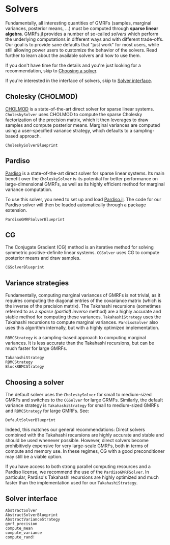 # Solvers

Fundamentally, all interesting quantities of GMRFs (samples, marginal variances,
posterior means, ...) must be computed through **sparse linear algebra**.
GMRFs.jl provides a number of so-called *solvers* which perform the underlying
computations in different ways and with different trade-offs.
Our goal is to provide sane defaults that "just work" for most users, while
still allowing power users to customize the behavior of the solvers.
Read further to learn about the available solvers and how to use them.

If you don't have time for the details and you're just looking for a
recommendation, skip to [Choosing a solver](#Choosing-a-solver).

If you're interested in the interface of solvers, skip to [Solver interface](#Solver-interface).

## Cholesky (CHOLMOD)
[CHOLMOD](https://github.com/DrTimothyAldenDavis/SuiteSparse) is a
state-of-the-art direct solver for sparse linear systems.
`CholeskySolver` uses CHOLMOD to compute the sparse Cholesky factorization of
the precision matrix, which it then leverages to draw samples and compute 
posterior means.
Marginal variances are computed using a user-specified variance strategy, which
defaults to a sampling-based approach.

```@docs
CholeskySolverBlueprint
```

## Pardiso
[Pardiso](https://panua.ch/pardiso/) is a state-of-the-art direct solver for
sparse linear systems.
Its main benefit over the `CholeskySolver` is its potential for better
performance on large-dimensional GMRFs, as well as its highly efficient
method for marginal variance computation.

To use this solver, you need to set up and load
[Pardiso.jl](https://github.com/JuliaSparse/Pardiso.jl).
The code for our Pardiso solver will then be loaded automatically through
a package extension.

```@docs
PardisoGMRFSolverBlueprint
```

## CG
The Conjugate Gradient (CG) method is an iterative method for solving symmetric
positive-definite linear systems.
`CGSolver` uses CG to compute posterior means and draw samples.

```@docs
CGSolverBlueprint
```

## Variance strategies
Fundamentally, computing marginal variances of GMRFs is not trivial, as it
requires computing the diagonal entries of the covariance matrix (which is the
inverse of the precision matrix).
The Takahashi recursions (sometimes referred to as a *sparse (partial) inverse*
method) are a highly accurate and stable method for computing these variances.
`TakahashiStrategy` uses the Takahashi recursions to compute marginal variances.
`PardisoSolver` also uses this algorithm internally, but with a highly optimized
implementation.

`RBMCStrategy` is a sampling-based approach to computing marginal variances.
It is less accurate than the Takahashi recursions, but can be much faster for
large GMRFs.

```@docs
TakahashiStrategy
RBMCStrategy
BlockRBMCStrategy
```
 

## Choosing a solver
The default solver uses the `CholeskySolver` for small to medium-sized GMRFs
and switches to the `CGSolver` for large GRMFs. 
Similarly, the default variance strategy is `TakahashiStrategy` for small to 
medium-sized GMRFs and `RBMCStrategy` for large GMRFs.
See:
```@docs
DefaultSolverBlueprint
```

Indeed, this matches our general recommendations:
Direct solvers combined with the Takahashi recursions are highly accurate and
stable and should be used whenever possible.
However, direct solvers become prohibitively expensive for very large-scale
GMRFs, both in terms of compute and memory use.
In these regimes, CG with a good preconditioner may still be a viable option.

If you have access to both strong parallel computing resources and a Pardiso
license, we recommend the use of the `PardisoGMRFSolver`.
In particular, Pardiso's Takahashi recursions are highly optimized and much
faster than the implementation used for our `TakahashiStrategy`.

## Solver interface
```@docs
AbstractSolver
AbstractSolverBlueprint
AbstractVarianceStrategy
gmrf_precision
compute_mean
compute_variance
compute_rand!
```
